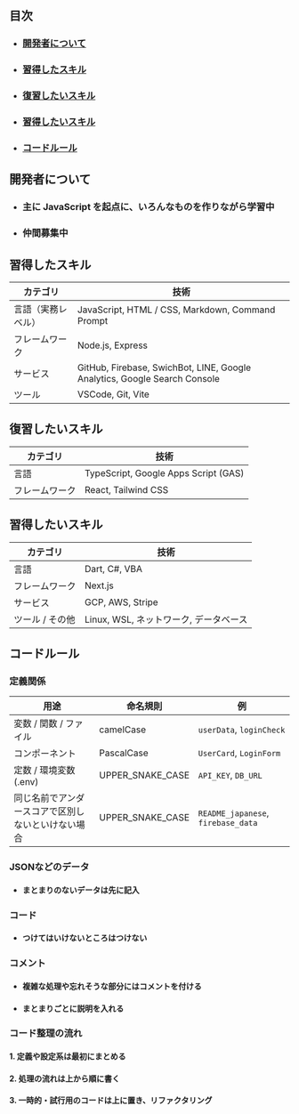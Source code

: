 ## 目次 
- ### [開発者について](#開発者について) 
- ### [習得したスキル](#習得したスキル) 
- ### [復習したいスキル](#復習したいスキル) 
- ### [習得したいスキル](#習得したいスキル) 
- ### [コードルール](#コードルール)

## 開発者について
- ### 主に JavaScript を起点に、いろんなものを作りながら学習中
- ### 仲間募集中

## 習得したスキル

| カテゴリ | 技術 |
|----------|------|
| 言語（実務レベル） | JavaScript, HTML / CSS, Markdown, Command Prompt |
| フレームワーク | Node.js, Express |
| サービス | GitHub, Firebase, SwichBot, LINE, Google Analytics, Google Search Console |
| ツール | VSCode, Git, Vite |

## 復習したいスキル

| カテゴリ | 技術 |
|----------|------|
| 言語 | TypeScript, Google Apps Script (GAS) |
| フレームワーク | React, Tailwind CSS |

## 習得したいスキル

| カテゴリ | 技術 |
|----------|------|
| 言語 | Dart, C#, VBA |
| フレームワーク | Next.js |
| サービス | GCP, AWS, Stripe |
| ツール / その他 | Linux, WSL, ネットワーク, データベース |

## コードルール

### 定義関係
| 用途 | 命名規則 | 例 |
|------|-----------|----|
| 変数 / 関数 / ファイル | camelCase | `userData`, `loginCheck` |
| コンポーネント | PascalCase | `UserCard`, `LoginForm` |
| 定数 / 環境変数 (.env) | UPPER_SNAKE_CASE | `API_KEY`, `DB_URL` |
| 同じ名前でアンダースコアで区別しないといけない場合 | UPPER_SNAKE_CASE | `README_japanese`, `firebase_data` |

### JSONなどのデータ
- #### まとまりのないデータは先に記入

### コード
- #### つけてはいけないところはつけない

### コメント
- #### 複雑な処理や忘れそうな部分にはコメントを付ける  
- #### まとまりごとに説明を入れる

### コード整理の流れ
#### 1. 定義や設定系は最初にまとめる
#### 2. 処理の流れは上から順に書く
#### 3. 一時的・試行用のコードは上に置き、リファクタリング
